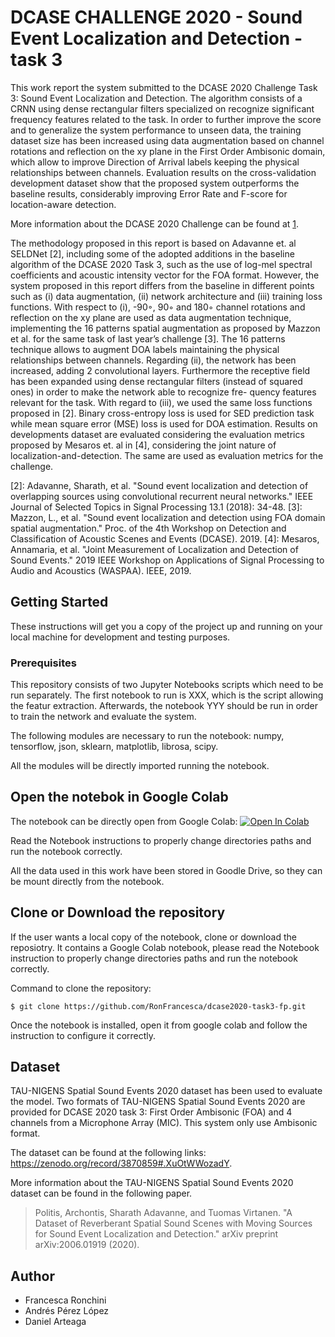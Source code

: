 # DCASE CHALLENGE 2020 - Sound Event Localization and Detection - task 3

This work report the system submitted to the DCASE 2020 Challenge Task 3: Sound Event Localization and Detection. The algorithm consists of a CRNN using dense rectangular filters specialized on recognize significant frequency features related to the task. In order to further improve the score and to generalize the system performance to unseen data, the training dataset size has been increased using data augmentation based on channel rotations and reflection on the xy plane in the First Order Ambisonic domain, which allow to improve Direction of Arrival labels keeping the physical relationships between channels. Evaluation results on the cross-validation development dataset show that the proposed system outperforms the baseline results, considerably improving Error Rate and F-score for location-aware detection.

More information about the DCASE 2020 Challenge can be found at [1].

The methodology proposed in this report is based on Adavanne et. al SELDNet [2], including some of the adopted additions in the baseline algorithm of the DCASE 2020 Task 3, such as the use of log-mel spectral coefficients and acoustic intensity vector for the FOA format. However, the system proposed in this report differs from the baseline in different points such as (i) data augmentation, (ii) network architecture and (iii) training loss functions. With respect to (i), -90◦, 90◦ and 180◦ channel rotations and reflection on the xy plane are used as data augmentation technique, implementing the 16 patterns spatial augmentation as proposed by Mazzon et al. for the same task of last year’s challenge [3]. The 16 patterns technique allows to augment DOA labels maintaining the physical relationships between channels. Regarding (ii), the network has been increased, adding 2 convolutional layers. Furthermore the receptive field has been expanded using dense rectangular filters (instead of squared ones) in order to make the network able to recognize fre- quency features relevant for the task. With regard to (iii), we used the same loss functions proposed in [2]. Binary cross-entropy loss is used for SED prediction task while mean square error (MSE) loss is used for DOA estimation.
Results on developments dataset are evaluated considering the evaluation metrics proposed by Mesaros et. al in [4], considering the joint nature of localization-and-detection. The same are used as evaluation metrics for the challenge.

[1]: http://dcase.community/challenge2020/task-sound-event-localization-and-detection 
[2]: Adavanne, Sharath, et al. "Sound event localization and detection of overlapping sources using convolutional recurrent neural networks." IEEE Journal of Selected Topics in Signal Processing 13.1 (2018): 34-48.
[3]: Mazzon, L., et al. "Sound event localization and detection using FOA domain spatial augmentation." Proc. of the 4th Workshop on Detection and Classification of Acoustic Scenes and Events (DCASE). 2019.
[4]: Mesaros, Annamaria, et al. "Joint Measurement of Localization and Detection of Sound Events." 2019 IEEE Workshop on Applications of Signal Processing to Audio and Acoustics (WASPAA). IEEE, 2019.

## Getting Started

These instructions will get you a copy of the project up and running on your local machine for development and testing purposes. 

### Prerequisites
This repository consists of two Jupyter Notebooks scripts which need to be run separately. 
The first notebook to run is XXX, which is the script allowing the featur extraction. 
Afterwards, the notebook YYY should be run in order to train the network and evaluate the system.  

The following modules are necessary to run the notebook: numpy, tensorflow, json, sklearn, matplotlib, librosa, scipy.

All the modules will be directly imported running the notebook.


## Open the notebok in Google Colab

The notebook can be directly open from Google Colab: [![Open In Colab](https://colab.research.google.com/assets/colab-badge.svg)](https://colab.research.google.com/github/RonFrancesca/Analysis_Essentia_models-MTG_Jamendo-dataset/blob/master/LargeScale-Dataset-ClassificationRonchini.ipynb)

Read the Notebook instructions to properly change directories paths and run the notebook correctly.

All the data used in this work have been stored in Goodle Drive, so they can be mount directly from the notebook. 

## Clone or Download the repository 

If the user wants a local copy of the notebook, clone or download the reposiotry.
It contains a Google Colab notebook, please read the Notebook instruction to properly change directories paths and run the notebook correctly.

Command to clone the repository:
```
$ git clone https://github.com/RonFrancesca/dcase2020-task3-fp.git
```
Once the notebook is installed, open it from google colab and follow the instruction to configure it correctly. 

 

## Dataset

TAU-NIGENS Spatial Sound Events 2020 dataset has been used to evaluate the model. 
Two formats of TAU-NIGENS Spatial Sound Events 2020 are provided for DCASE 2020 task 3:  First Order Ambisonic (FOA) and 4 channels from a Microphone Array (MIC). This system only use Ambisonic format.


The dataset can be found at the following links: https://zenodo.org/record/3870859#.XuOtWWozadY. 

More information about the TAU-NIGENS Spatial Sound Events 2020 dataset can be found in the following paper. 

> Politis, Archontis, Sharath Adavanne, and Tuomas Virtanen. "A Dataset of Reverberant Spatial Sound Scenes with Moving Sources for Sound Event Localization and Detection." arXiv preprint arXiv:2006.01919 (2020).


## Author 
- Francesca Ronchini
- Andrés Pérez López
- Daniel Arteaga


